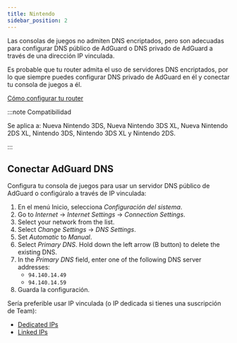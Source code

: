 ```yaml
---
title: Nintendo
sidebar_position: 2
---
```


Las consolas de juegos no admiten DNS encriptados, pero son adecuadas para configurar DNS público de AdGuard o DNS privado de AdGuard a través de una dirección IP vinculada.

Es probable que tu router admita el uso de servidores DNS encriptados, por lo que siempre puedes configurar DNS privado de AdGuard en él y conectar tu consola de juegos a él.

[Cómo configurar tu router](/private-dns/connect-devices/routers/routers.md)

:::note Compatibilidad

Se aplica a: Nueva Nintendo 3DS, Nueva Nintendo 3DS XL, Nueva Nintendo 2DS XL, Nintendo 3DS, Nintendo 3DS XL y Nintendo 2DS.

:::

## Conectar AdGuard DNS

Configura tu consola de juegos para usar un servidor DNS público de AdGuard o configúralo a través de IP vinculada:

1. En el menú Inicio, selecciona _Configuración del sistema_.
2. Go to _Internet_ → _Internet Settings_ → _Connection Settings_.
3. Select your network from the list.
4. Select _Change Settings_ → _DNS Settings_.
5. Set _Automatic_ to _Manual_.
6. Select _Primary DNS_. Hold down the left arrow (B button) to delete the existing DNS.
7. In the _Primary DNS_ field, enter one of the following DNS server addresses:
   - `94.140.14.49`
   - `94.140.14.59`
8. Guarda la configuración.

Sería preferible usar IP vinculada (o IP dedicada si tienes una suscripción de Team):

- [Dedicated IPs](/private-dns/connect-devices/other-options/dedicated-ip.md)
- [Linked IPs](/private-dns/connect-devices/other-options/linked-ip.md)
